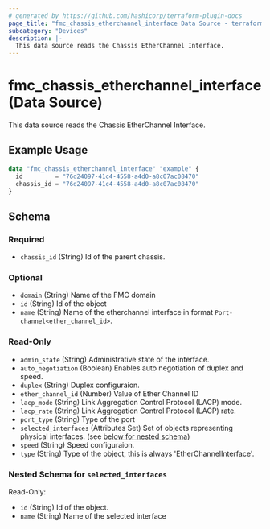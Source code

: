 ```yaml
---
# generated by https://github.com/hashicorp/terraform-plugin-docs
page_title: "fmc_chassis_etherchannel_interface Data Source - terraform-provider-fmc"
subcategory: "Devices"
description: |-
  This data source reads the Chassis EtherChannel Interface.
---
```


# fmc_chassis_etherchannel_interface (Data Source)

This data source reads the Chassis EtherChannel Interface.

## Example Usage

```terraform
data "fmc_chassis_etherchannel_interface" "example" {
  id         = "76d24097-41c4-4558-a4d0-a8c07ac08470"
  chassis_id = "76d24097-41c4-4558-a4d0-a8c07ac08470"
}
```

<!-- schema generated by tfplugindocs -->
## Schema

### Required

- `chassis_id` (String) Id of the parent chassis.

### Optional

- `domain` (String) Name of the FMC domain
- `id` (String) Id of the object
- `name` (String) Name of the etherchannel interface in format `Port-channel<ether_channel_id>`.

### Read-Only

- `admin_state` (String) Administrative state of the interface.
- `auto_negotiation` (Boolean) Enables auto negotiation of duplex and speed.
- `duplex` (String) Duplex configuraion.
- `ether_channel_id` (Number) Value of Ether Channel ID
- `lacp_mode` (String) Link Aggregation Control Protocol (LACP) mode.
- `lacp_rate` (String) Link Aggregation Control Protocol (LACP) rate.
- `port_type` (String) Type of the port
- `selected_interfaces` (Attributes Set) Set of objects representing physical interfaces. (see [below for nested schema](#nestedatt--selected_interfaces))
- `speed` (String) Speed configuraion.
- `type` (String) Type of the object, this is always 'EtherChannelInterface'.

<a id="nestedatt--selected_interfaces"></a>
### Nested Schema for `selected_interfaces`

Read-Only:

- `id` (String) Id of the object.
- `name` (String) Name of the selected interface
